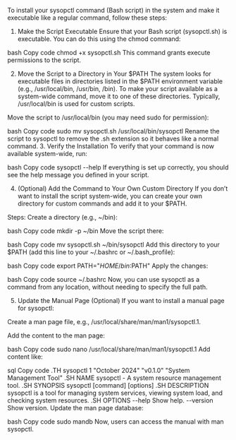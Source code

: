 To install your sysopctl command (Bash script) in the system and make it executable like a regular command, follow these steps:

1. Make the Script Executable
Ensure that your Bash script (sysopctl.sh) is executable. You can do this using the chmod command:

bash
Copy code
chmod +x sysopctl.sh
This command grants execute permissions to the script.

2. Move the Script to a Directory in Your $PATH
The system looks for executable files in directories listed in the $PATH environment variable (e.g., /usr/local/bin, /usr/bin, /bin). To make your script available as a system-wide command, move it to one of these directories. Typically, /usr/local/bin is used for custom scripts.

Move the script to /usr/local/bin (you may need sudo for permission):

bash
Copy code
sudo mv sysopctl.sh /usr/local/bin/sysopctl
Rename the script to sysopctl to remove the .sh extension so it behaves like a normal command.
3. Verify the Installation
To verify that your command is now available system-wide, run:

bash
Copy code
sysopctl --help
If everything is set up correctly, you should see the help message you defined in your script.

4. (Optional) Add the Command to Your Own Custom Directory
If you don’t want to install the script system-wide, you can create your own directory for custom commands and add it to your $PATH.

Steps:
Create a directory (e.g., ~/bin):

bash
Copy code
mkdir -p ~/bin
Move the script there:

bash
Copy code
mv sysopctl.sh ~/bin/sysopctl
Add this directory to your $PATH (add this line to your ~/.bashrc or ~/.bash_profile):

bash
Copy code
export PATH="$HOME/bin:$PATH"
Apply the changes:

bash
Copy code
source ~/.bashrc
Now, you can use sysopctl as a command from any location, without needing to specify the full path.

5. Update the Manual Page (Optional)
If you want to install a manual page for sysopctl:

Create a man page file, e.g., /usr/local/share/man/man1/sysopctl.1.

Add the content to the man page:

bash
Copy code
sudo nano /usr/local/share/man/man1/sysopctl.1
Add content like:

sql
Copy code
.TH sysopctl 1 "October 2024" "v0.1.0" "System Management Tool"
.SH NAME
sysopctl \- A system resource management tool.
.SH SYNOPSIS
sysopctl [command] [options]
.SH DESCRIPTION
sysopctl is a tool for managing system services, viewing system load, and checking system resources.
.SH OPTIONS
--help    Show help.
--version Show version.
Update the man page database:

bash
Copy code
sudo mandb
Now, users can access the manual with man sysopctl.
